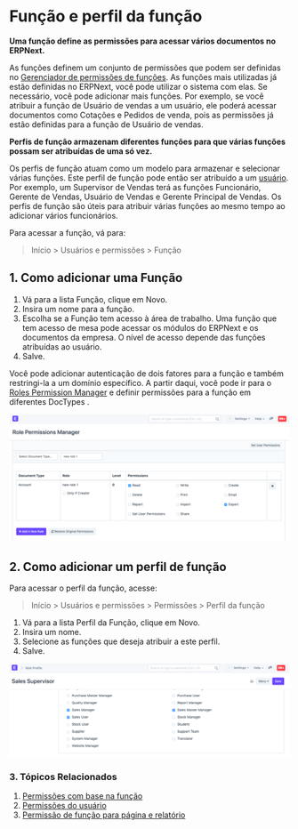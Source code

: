 # Função e perfil da função


**Uma função define as permissões para acessar vários documentos no ERPNext.**


As funções definem um conjunto de permissões que podem ser definidas no [Gerenciador de permissões de funções](/docs/v13/user/manual/en/setting-up/users-and-permissions/role-based-permissions). As funções mais utilizadas já estão definidas no ERPNext, você pode utilizar o sistema com elas. Se necessário, você pode adicionar mais funções. Por exemplo, se você atribuir a função de Usuário de vendas a um usuário, ele poderá acessar documentos como Cotações e Pedidos de venda, pois as permissões já estão definidas para a função de Usuário de vendas.


**Perfis de função armazenam diferentes funções para que várias funções possam ser atribuídas de uma só vez.**


Os perfis de função atuam como um modelo para armazenar e selecionar várias funções. Este perfil de função pode então ser atribuído a um [usuário](/docs/v13/user/manual/en/setting-up/users-and-permissions/adding-users). Por exemplo, um Supervisor de Vendas terá as funções Funcionário, Gerente de Vendas, Usuário de Vendas e Gerente Principal de Vendas. Os perfis de função são úteis para atribuir várias funções ao mesmo tempo ao adicionar vários funcionários.


Para acessar a função, vá para:



>
> Início > Usuários e permissões > Função
>
>
>


## 1. Como adicionar uma Função


1. Vá para a lista Função, clique em Novo.
2. Insira um nome para a função.
3. Escolha se a Função tem acesso à área de trabalho. Uma função que tem acesso de mesa pode acessar os módulos do ERPNext e os documentos da empresa. O nível de acesso depende das funções atribuídas ao usuário.
4. Salve.


Você pode adicionar autenticação de dois fatores para a função e também restringi-la a um domínio específico. A partir daqui, você pode ir para o [Roles Permission Manager](/docs/v13/user/manual/en/setting-up/users-and-permissions/role-based-permissions) e definir permissões para a função em diferentes DocTypes .


![Permissões para nova função](/files/role-permissions.png)


## 2. Como adicionar um perfil de função


Para acessar o perfil da função, acesse:



>
> Início > Usuários e permissões > Permissões > Perfil da função
>
>
>


1. Vá para a lista Perfil da Função, clique em Novo.
2. Insira um nome.
3. Selecione as funções que deseja atribuir a este perfil.
4. Salve.


![Perfil da função](/files/role-profile.png)


### 3. Tópicos Relacionados


1. [Permissões com base na função](/docs/v13/user/manual/en/setting-up/users-and-permissions/role-based-permissions)
2. [Permissões do usuário](/docs/v13/user/manual/en/setting-up/users-and-permissions/user-permissions)
3. [Permissão de função para página e relatório](/docs/v13/user/manual/en/setting-up/users-and-permissions/role-permission-for-page-and-report)